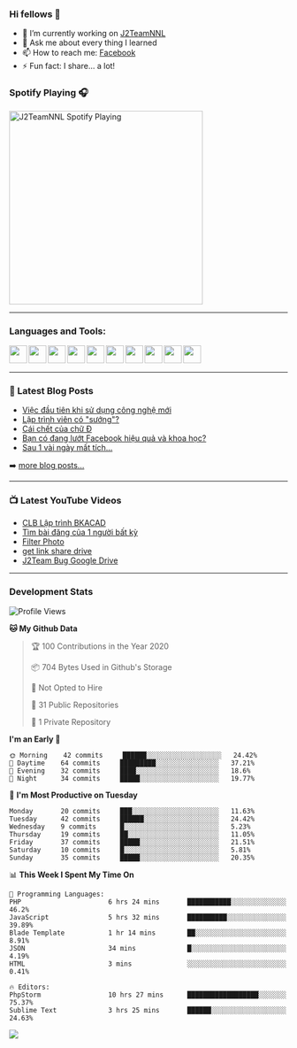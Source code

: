 ### Hi fellows 👋

- 🔭 I’m currently working on [J2TeamNNL]
- 💬 Ask me about every thing I learned
- 📫 How to reach me: [Facebook]
- ⚡ Fun fact: I share... a lot!


### Spotify Playing 🎧
[<img src="https://spotify-playing-git-master.j2teamnnl.vercel.app/api/spotify-playing" alt="J2TeamNNL Spotify Playing" width="350" />](https://open.spotify.com/user/31ghget3jspvgpjwbv5pcwli3smab)

---

### Languages and Tools:
<img align='left' height="32" width="32" src="https://cdn.jsdelivr.net/npm/simple-icons@v3/icons/sublimetext.svg" />
<img align='left' height="32" width="32" src="https://cdn.jsdelivr.net/npm/simple-icons@v3/icons/jetbrains.svg" />
<img align='left' height="32" width="32" src="https://cdn.jsdelivr.net/npm/simple-icons@v3/icons/php.svg" />
<img align='left' height="32" width="32" src="https://cdn.jsdelivr.net/npm/simple-icons@v3/icons/javascript.svg" />
<img align='left' height="32" width="32" src="https://cdn.jsdelivr.net/npm/simple-icons@v3/icons/html5.svg" />
<img align='left' height="32" width="32" src="https://cdn.jsdelivr.net/npm/simple-icons@v3/icons/css3.svg" />
<img align='left' height="32" width="32" src="https://cdn.jsdelivr.net/npm/simple-icons@v3/icons/laravel.svg" />
<img align='left' height="32" width="32" src="https://cdn.jsdelivr.net/npm/simple-icons@v3/icons/mysql.svg" />
<img align='left' height="32" width="32" src="https://cdn.jsdelivr.net/npm/simple-icons@v3/icons/mongodb.svg" />
<img align='left' height="32" width="32" src="https://cdn.jsdelivr.net/npm/simple-icons@v3/icons/mysql.svg" />

<br>
<br>

---

### 📕 Latest Blog Posts
<!-- BLOG-POST-LIST:START -->
- [Việc đầu tiên khi sử dụng công nghệ mới](https://j2teamnnl.blogspot.com/2020/07/viec-au-tien-khi-su-dung-cong-nghe-moi.html)
- [Lập trình viên có "sướng"?](https://j2teamnnl.blogspot.com/2020/03/lap-trinh-vien-co.html)
- [Cái chết của chữ Đ](https://j2teamnnl.blogspot.com/2020/01/cai-chet-cua-chu.html)
- [Bạn có đang lướt Facebook hiệu quả và khoa học?](https://j2teamnnl.blogspot.com/2019/08/ban-co-ang-luot-web-hieu-qua-va-khoa-hoc.html)
- [Sau 1 vài ngày mất tích...](https://j2teamnnl.blogspot.com/2019/08/sau-1-vai-ngay-mat-tich.html)
<!-- BLOG-POST-LIST:END -->
➡️ [more blog posts...](https://j2teamnnl.blogspot.com)

---

### 📺 Latest YouTube Videos
<!-- YOUTUBE:START -->
- [CLB Lập trình BKACAD](https://www.youtube.com/watch?v=qBt6Z4il53Y)
- [Tìm bài đăng của 1 người bất kỳ](https://www.youtube.com/watch?v=PyvfvB-l7LA)
- [Filter Photo](https://www.youtube.com/watch?v=5vnjtl5S0Ig)
- [get link share drive](https://www.youtube.com/watch?v=y2nTZzPRxAI)
- [J2Team Bug Google Drive](https://www.youtube.com/watch?v=lRmVN6t4gKc)
<!-- YOUTUBE:END -->

---
### Development Stats
<!--START_SECTION:waka-->
![Profile Views](http://img.shields.io/badge/Profile%20Views-154-blue)

**🐱 My Github Data** 

> 🏆 100 Contributions in the Year 2020
 > 
> 📦 704 Bytes Used in Github's Storage 
 > 
> 🚫 Not Opted to Hire
 > 
> 📜 31 Public Repositories
 > 
> 🔑 1 Private Repository 
 > 
**I'm an Early 🐤** 

```text
🌞 Morning    42 commits     ██████░░░░░░░░░░░░░░░░░░░   24.42% 
🌆 Daytime    64 commits     █████████░░░░░░░░░░░░░░░░   37.21% 
🌃 Evening    32 commits     ████░░░░░░░░░░░░░░░░░░░░░   18.6% 
🌙 Night      34 commits     █████░░░░░░░░░░░░░░░░░░░░   19.77%

```
📅 **I'm Most Productive on Tuesday** 

```text
Monday       20 commits     ███░░░░░░░░░░░░░░░░░░░░░░   11.63% 
Tuesday      42 commits     ██████░░░░░░░░░░░░░░░░░░░   24.42% 
Wednesday    9 commits      █░░░░░░░░░░░░░░░░░░░░░░░░   5.23% 
Thursday     19 commits     ██░░░░░░░░░░░░░░░░░░░░░░░   11.05% 
Friday       37 commits     █████░░░░░░░░░░░░░░░░░░░░   21.51% 
Saturday     10 commits     █░░░░░░░░░░░░░░░░░░░░░░░░   5.81% 
Sunday       35 commits     █████░░░░░░░░░░░░░░░░░░░░   20.35%

```


📊 **This Week I Spent My Time On** 

```text
💬 Programming Languages: 
PHP                      6 hrs 24 mins       ███████████░░░░░░░░░░░░░░   46.2% 
JavaScript               5 hrs 32 mins       ██████████░░░░░░░░░░░░░░░   39.89% 
Blade Template           1 hr 14 mins        ██░░░░░░░░░░░░░░░░░░░░░░░   8.91% 
JSON                     34 mins             █░░░░░░░░░░░░░░░░░░░░░░░░   4.19% 
HTML                     3 mins              ░░░░░░░░░░░░░░░░░░░░░░░░░   0.41%

🔥 Editors: 
PhpStorm                 10 hrs 27 mins      ██████████████████░░░░░░░   75.37% 
Sublime Text             3 hrs 25 mins       ██████░░░░░░░░░░░░░░░░░░░   24.63%

```


<!--END_SECTION:waka-->

<img align="left" src="https://github-readme-stats-git-master.j2teamnnl.vercel.app/api?username=J2TeamNNL&show_icons=true&hide_border=true" />


[J2TeamNNL]: https://j2teamnnl.com/
[Facebook]: https://fb.me/j2teamnnl

